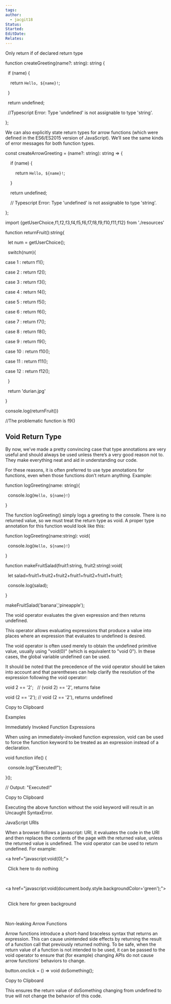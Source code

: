 ```yaml
---
tags: 
author:
  - jacgit18
Status: 
Started: 
EditDate: 
Relates:
---
```


Only return if of declared return type 

function createGreeting(name?: string): string { 

  if (name) { 

    return `Hello, ${name}!`; 

  } 

  return undefined; 

  //Typescript Error: Type 'undefined' is not assignable to type 'string'. 

}; 

We can also explicitly state return types for arrow functions (which were defined in the ES6/ES2015 version of JavaScript). We’ll see the same kinds of error messages for both function types. 

const createArrowGreeting = (name?: string): string => { 

    if (name) { 

        return `Hello, ${name}!`; 

    } 

    return undefined; 

    // Typescript Error: Type 'undefined' is not assignable to type 'string'. 

}; 

import {getUserChoice,f1,f2,f3,f4,f5,f6,f7,f8,f9,f10,f11,f12} from './resources' 

function returnFruit():string{ 

  let num = getUserChoice(); 

  switch(num){ 

case 1 : return f1(); 

case 2 : return f2(); 

case 3 : return f3(); 

case 4 : return f4(); 

case 5 : return f5(); 

case 6 : return f6(); 

case 7 : return f7(); 

case 8 : return f8(); 

case 9 : return f9(); 

case 10 : return f10(); 

case 11 : return f11(); 

case 12 : return f12(); 

  } 

  return 'durian.jpg' 

} 

console.log(returnFruit()) 

//The problematic function is f9()





## Void Return Type 

By now, we’ve made a pretty convincing case that type annotations are very useful and should always be used unless there’s a very good reason not to. They make everything neat and aid in understanding our code. 

For these reasons, it is often preferred to use type annotations for functions, even when those functions don’t return anything. Example: 

function logGreeting(name: string){ 

  console.log(`Hello, ${name}!`) 

} 

The function logGreeting() simply logs a greeting to the console. There is no returned value, so we must treat the return type as void. A proper type annotation for this function would look like this: 

function logGreeting(name:string): void{ 

  console.log(`Hello, ${name}!`) 

} 

function makeFruitSalad(fruit1:string, fruit2:string):void{ 

  let salad=fruit1+fruit2+fruit2+fruit1+fruit2+fruit1+fruit1; 

  console.log(salad); 

} 

makeFruitSalad('banana','pineapple'); 

The void operator evaluates the given expression and then returns undefined. 

This operator allows evaluating expressions that produce a value into places where an expression that evaluates to undefined is desired. 

The void operator is often used merely to obtain the undefined primitive value, usually using "void(0)" (which is equivalent to "void 0"). In these cases, the global variable undefined can be used. 

It should be noted that the precedence of the void operator should be taken into account and that parentheses can help clarify the resolution of the expression following the void operator: 

void 2 == '2';   // (void 2) == '2', returns false 

void (2 == '2'); // void (2 == '2'), returns undefined 

Copy to Clipboard 

Examples 

Immediately Invoked Function Expressions 

When using an immediately-invoked function expression, void can be used to force the function keyword to be treated as an expression instead of a declaration. 

void function iife() { 

  console.log("Executed!"); 

}(); 

// Output: "Executed!" 

Copy to Clipboard 

Executing the above function without the void keyword will result in an Uncaught SyntaxError. 

JavaScript URIs 

When a browser follows a javascript: URI, it evaluates the code in the URI and then replaces the contents of the page with the returned value, unless the returned value is undefined. The void operator can be used to return undefined. For example: 

<a href="javascript:void(0);"> 

  Click here to do nothing 

</a> 

<a href="javascript:void(document.body.style.backgroundColor='green');"> 

  Click here for green background 

</a> 

Non-leaking Arrow Functions 

Arrow functions introduce a short-hand braceless syntax that returns an expression. This can cause unintended side effects by returning the result of a function call that previously returned nothing. To be safe, when the return value of a function is not intended to be used, it can be passed to the void operator to ensure that (for example) changing APIs do not cause arrow functions' behaviors to change. 

button.onclick = () => void doSomething(); 

Copy to Clipboard 

This ensures the return value of doSomething changing from undefined to true will not change the behavior of this code.